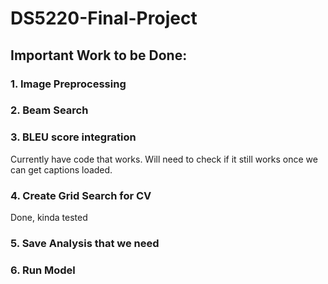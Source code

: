 # DS5220-Final-Project

## Important Work to be Done:

### 1. Image Preprocessing

### 2. Beam Search

### 3. BLEU score integration

Currently have code that works. Will need to check if it still works once we can get captions loaded.

### 4. Create Grid Search for CV

Done, kinda tested

### 5. Save Analysis that we need

### 6. Run Model




